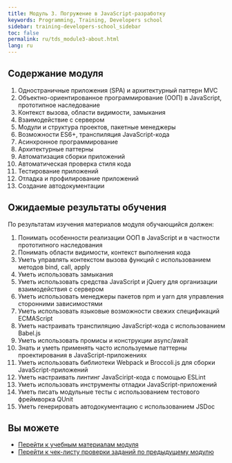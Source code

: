 ```yaml
---
title: Модуль 3. Погружение в JavaScript-разработку
keywords: Programming, Training, Developers school
sidebar: training-developers-school_sidebar
toc: false
permalink: ru/tds_module3-about.html
lang: ru
---
```


## Содержание модуля

1. Одностраничные приложения (SPA) и архитектурный паттерн MVC
2. Объектно-ориентированное программирование (ООП) в JavaScript, прототипное наследование
3. Контекст вызова, области видимости, замыкания
4. Взаимодействие с сервером
5. Модули и структура проектов, пакетные менеджеры
6. Возможности ES6+, транспиляция JavaScript-кода
7. Асинхронное программирование
8. Архитектурные паттерны
9. Автоматизация сборки приложений
10. Автоматическая проверка стиля кода
11. Тестирование приложений
12. Отладка и профилирование приложений
13. Cоздание автодокументации

## Ожидаемые результаты обучения

По результатам изучения материалов модуля обучающийся должен:
1. Понимать особенности реализации ООП в JavaScript и в частности прототипного наследования
2. Понимать области видимости, контекст выполнения кода
3. Уметь управлять контекстом вызова функций с использованием методов bind, call, apply
4. Уметь использовать замыкания
5. Уметь использовать средства JavaScript и jQuery для организации взаимодействия с сервером
6. Уметь использовать менеджеры пакетов npm и yarn для управления сторонними зависимостями
7. Уметь использовать языковые возможности свежих спецификаций ECMAScript
8. Уметь настраивать транспиляцию JavaScript-кода с использованием Babel.js
9. Уметь использовать промисы и конструкции async/await
10. Знать и уметь применять часто используемые паттерны проектирования в JavaScript-приложениях
11. Уметь использовать библиотеки Webpack и Broccoli.js для сборки JavaScript-приложений
12. Уметь настраивать линтинг JavaSciript-кода с помощью ESLint
13. Уметь использовать инструменты отладки JavaScript-приложений
14. Уметь писать модульные тесты с использованием тестового фреймворка QUnit
15. Уметь генерировать автодокументацию с использованием JSDoc

## Вы можете

* [Перейти к учебным материалам модуля](tds_module3-learn.html) <i class="fa fa-arrow-right" aria-hidden="true"></i>
* [Перейти к чек-листу проверки заданий по предыдущему модулю](tds_module2-check-list.html) <i class="fa fa-arrow-up" aria-hidden="true"></i>
